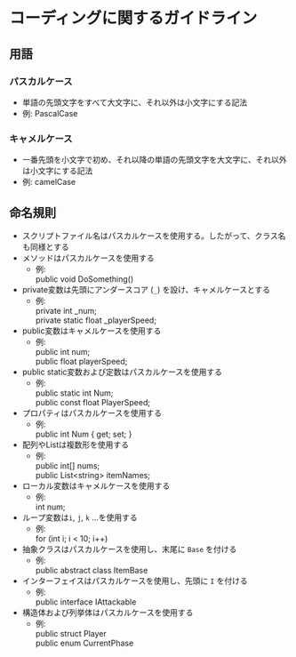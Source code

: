 ﻿# コーディングに関するガイドライン

## 用語
### パスカルケース
* 単語の先頭文字をすべて大文字に、それ以外は小文字にする記法
* 例: PascalCase
  
### キャメルケース
* 一番先頭を小文字で初め、それ以降の単語の先頭文字を大文字に、それ以外は小文字にする記法
* 例: camelCase

## 命名規則
* スクリプトファイル名はパスカルケースを使用する。したがって、クラス名も同様とする
* メソッドはパスカルケースを使用する
    * 例:<br>public void DoSomething()
* private変数は先頭にアンダースコア (`_`) を設け、キャメルケースとする
    * 例:<br>private int _num;<br>private static float _playerSpeed;
* public変数はキャメルケースを使用する
    * 例:<br>public int num;<br>public float playerSpeed;
* public static変数および定数はパスカルケースを使用する
    * 例:<br>public static int Num;<br>public const float PlayerSpeed;
* プロパティはパスカルケースを使用する
    * 例:<br>public int Num { get; set; }
* 配列やListは複数形を使用する
    * 例:<br>public int[] nums;<br>public List\<string\> itemNames;
* ローカル変数はキャメルケースを使用する
    * 例:<br>int num;
* ループ変数は`i`, `j`, `k` ...を使用する
    * 例:<br>for (int i; i < 10; i++)
* 抽象クラスはパスカルケースを使用し、末尾に `Base` を付ける
    * 例:<br>public abstract class ItemBase
* インターフェイスはパスカルケースを使用し、先頭に `I` を付ける
    * 例:<br>public interface IAttackable
* 構造体および列挙体はパスカルケースを使用する
    * 例:<br>public struct Player<br>public enum CurrentPhase
